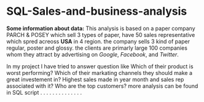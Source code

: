 # SQL-Sales-and-business-analysis
**Some information about data:**
This analysis is based on a paper company PARCH & POSEY which sell 3 types of paper, have 50 sales representative which spred acreoss **USA** in 4 region.
the company sells 3 kind of paper regular, poster and glossy.
the clients are primarly large 100 companies whom they attract by advertising on _Google_, _Facebook_, and _Twitter_.

In my project I have tried to answer question like
Which of their product is worst performing?
Which of their markating channels they should make a great investement in?
Highest sales made in year month and sales rep associated with it?
Who are the top customers? 
more analysis can be found in SQL script
.
.
.
.
.
.
.
.
.
.
.
.
.
.


